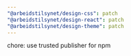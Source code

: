 ```yaml
---
"@arbeidstilsynet/design-css": patch
"@arbeidstilsynet/design-react": patch
"@arbeidstilsynet/design-theme": patch
---
```


chore: use trusted publisher for npm
